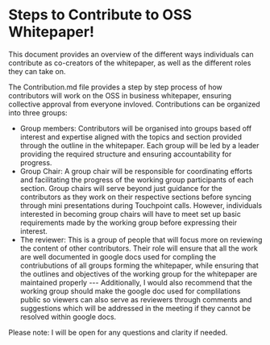# Steps to Contribute to OSS Whitepaper! 
This document provides an overview of the different ways individuals can contribute as co-creators of the whitepaper, as well as the different roles they can take on.

The Contribution.md file provides a step by step process of how contributors will work on the OSS in business whitepaper, ensuring collective approval from everyone invloved. Contributions can be organized into three groups:

- Group members: Contributors will be organised into groups based off interest and expertise aligned with the topics and section provided through the outline in the whitepaper. Each group will be led by a leader providing the required structure and ensuring accountability for progress.
- Group Chair: A group chair will be responsible for coordinating efforts and facilitating the progress of the working group participants of each section. Group chairs will serve beyond just guidance for the contributors as they work on their respective sections before syncing through mini presentations during Touchpoint calls. However, individuals interested in becoming group chairs will have to meet set up basic requirements made by the working group before expressing their interest.  
- The reviewer: This is a group of people that will focus more on reviewing the content of other contributors. Their role will ensure that all the work are well documented in google docs used for compling the contriubutions of all groups forming the whitepaper, while ensuring that the outlines and objectives of the working group for the whitepaper are maintained properly --- Additionally, I would also recommend that the working group should make the google doc used for complilations public so viewers can also serve as reviewers through comments and suggestions which will be addressed in the meeting if they cannot be resolved within google docs.

Please note: I will be open for any questions and clarity if needed. 
